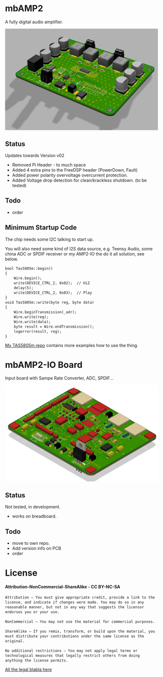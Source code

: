 # mbAMP2

A fully digital audio amplifier.

![pcb](images/pcb3-AMP2.png)

## Status

Updates towards Version v02
* Removed Pi Header - to much space
* Added 4 extra pins to the FreeDSP header (PowerDown, Fault)
* Added power polarity overvoltage overcurrent protection.
* Added Voltage drop detection for clean/krackless shutdown. (to be tested)

## Todo

* order

## Minimum Startup Code

The chip needs some I2C talking to start up.

You will also need some kind of I2S data source, e.g. Teensy Audio, some china ADC or SPDIF receiver or my AMP2-IO the do it all solution, see below.

```
bool Tas5805m::begin()
{
    Wire.begin();
    write(DEVICE_CTRL_2, 0x02);  // HiZ
    delay(5);
    write(DEVICE_CTRL_2, 0x03);  // Play
}
void Tas5805m::write(byte reg, byte data)
{
    Wire.beginTransmission(_adr);
    Wire.write(reg);
    Wire.write(data);
    byte result = Wire.endTransmission();
    logerror(result, reg);
}
```

[My TAS5805m repo](https://github.com/mariosgit/TAS58xx) contains more examples how to use the thing.

# mbAMP2-IO Board

Input board with Sampe Rate Converter, ADC, SPDIF...

![pcb](images/pcb1.png)

## Status

Not tested, in development.

* works on breadboard.

## Todo

* move to own repo.
* Add version info on PCB
* order

# License

#### Attribution-NonCommercial-ShareAlike - CC BY-NC-SA 

```
Attribution — You must give appropriate credit, provide a link to the license, and indicate if changes were made. You may do so in any reasonable manner, but not in any way that suggests the licensor endorses you or your use.

NonCommercial — You may not use the material for commercial purposes.

ShareAlike — If you remix, transform, or build upon the material, you must distribute your contributions under the same license as the original.

No additional restrictions — You may not apply legal terms or technological measures that legally restrict others from doing anything the license permits.
```
[All the legal blabla here](https://creativecommons.org/licenses/by-nc-sa/4.0/legalcode)
